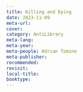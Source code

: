```yaml
---
title: Killing and Dying
date: 2023-11-09
meta-url: 
cover: 
category: AntiLibrary
meta-lang: 
meta-year: 
meta-people: Adrian Tomine
meta-publisher: 
recommended: 
revisit: 
local-title: 
booktype:
---
```

